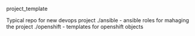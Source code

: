 project_template

Typical repo for new devops project
./ansible - ansible roles for mahaging the project ./openshift - templates for openshift objects
